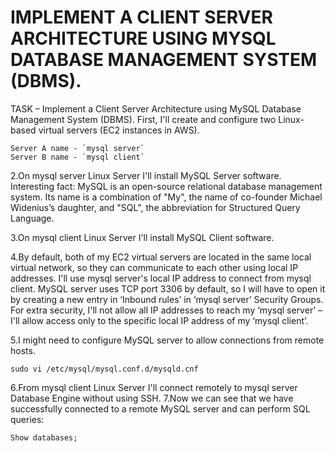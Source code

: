  # IMPLEMENT A CLIENT SERVER ARCHITECTURE USING MYSQL DATABASE MANAGEMENT SYSTEM (DBMS).
TASK – Implement a Client Server Architecture using MySQL Database Management System (DBMS). 
First, I'll create and configure two Linux-based virtual servers (EC2 instances in AWS).
```
Server A name - `mysql server`
Server B name - `mysql client`
```

2.On mysql server Linux Server I'll install MySQL Server software.
Interesting fact: MySQL is an open-source relational database management system. Its name is a combination of "My", the name of co-founder Michael Widenius’s daughter, and "SQL", the abbreviation for Structured Query Language.

3.On mysql client Linux Server I'll install MySQL Client software.

4.By default, both of my EC2 virtual servers are located in the same local virtual network, so they can communicate to each other using local IP addresses. I'll use mysql server's local IP address to connect from mysql client. MySQL server uses TCP port 3306 by default, so I will have to open it by creating a new entry in ‘Inbound rules’ in ‘mysql server’ Security Groups. For extra security, I'll not  allow all IP addresses to reach my ‘mysql server’ – I'll allow access only to the specific local IP address of my ‘mysql client’.

5.I might need to configure MySQL server to allow connections from remote hosts.
```
sudo vi /etc/mysql/mysql.conf.d/mysqld.cnf
```
6.From mysql client Linux Server I'll connect remotely to mysql server Database Engine without using SSH. 
7.Now we can see that we have successfully connected to a remote MySQL server and can perform SQL queries:
```
Show databases;
```





